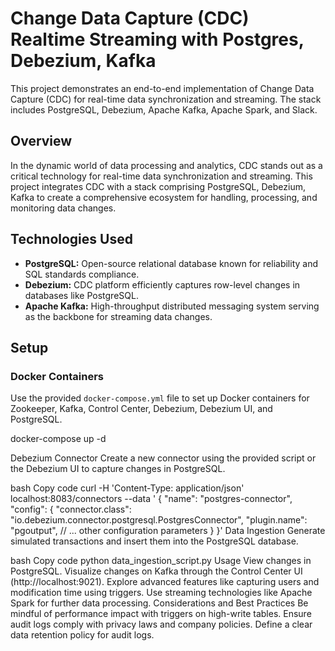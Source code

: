 # Change Data Capture (CDC) Realtime Streaming with Postgres, Debezium, Kafka

This project demonstrates an end-to-end implementation of Change Data Capture (CDC) for real-time data synchronization and streaming. The stack includes PostgreSQL, Debezium, Apache Kafka, Apache Spark, and Slack.

## Overview

In the dynamic world of data processing and analytics, CDC stands out as a critical technology for real-time data synchronization and streaming. This project integrates CDC with a stack comprising PostgreSQL, Debezium, Kafka to create a comprehensive ecosystem for handling, processing, and monitoring data changes.

## Technologies Used

- **PostgreSQL:** Open-source relational database known for reliability and SQL standards compliance.
- **Debezium:** CDC platform efficiently captures row-level changes in databases like PostgreSQL.
- **Apache Kafka:** High-throughput distributed messaging system serving as the backbone for streaming data changes.


## Setup

### Docker Containers

Use the provided `docker-compose.yml` file to set up Docker containers for Zookeeper, Kafka, Control Center, Debezium, Debezium UI, and PostgreSQL.

docker-compose up -d

Debezium Connector
Create a new connector using the provided script or the Debezium UI to capture changes in PostgreSQL.

bash
Copy code
curl -H 'Content-Type: application/json' localhost:8083/connectors --data ' 
{
  "name": "postgres-connector",  
  "config": {
    "connector.class": "io.debezium.connector.postgresql.PostgresConnector", 
    "plugin.name": "pgoutput",
    // ... other configuration parameters
  }
}'
Data Ingestion
Generate simulated transactions and insert them into the PostgreSQL database.

bash
Copy code
python data_ingestion_script.py
Usage
View changes in PostgreSQL.
Visualize changes on Kafka through the Control Center UI (http://localhost:9021).
Explore advanced features like capturing users and modification time using triggers.
Use streaming technologies like Apache Spark for further data processing.
Considerations and Best Practices
Be mindful of performance impact with triggers on high-write tables.
Ensure audit logs comply with privacy laws and company policies.
Define a clear data retention policy for audit logs.
